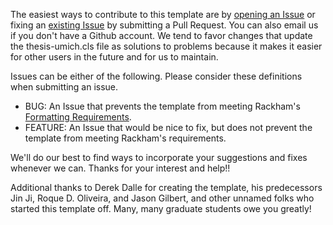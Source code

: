 The easiest ways to contribute to this template are by [opening an Issue](https://github.com/meluso/UMich_Dissertation_Template/issues/new/choose) or fixing an [existing Issue](https://github.com/meluso/UMich_Dissertation_Template/issues) by submitting a Pull Request. You can also email us if you don't have a Github account. We tend to favor changes that update the thesis-umich.cls file as solutions to problems because it makes it easier for other users in the future and for us to maintain.

Issues can be either of the following. Please consider these definitions when submitting an issue.
- BUG: An Issue that prevents the template from meeting Rackham's [Formatting Requirements](https://rackham.umich.edu/navigating-your-degree/formatting-guidelines/).
- FEATURE: An Issue that would be nice to fix, but does not prevent the template from meeting Rackham's requirements.

We'll do our best to find ways to incorporate your suggestions and fixes whenever we can. Thanks for your interest and help!!

Additional thanks to Derek Dalle for creating the template, his predecessors Jin Ji, Roque D. Oliveira, and Jason Gilbert, and other unnamed folks who started this template off. Many, many graduate students owe you greatly!
